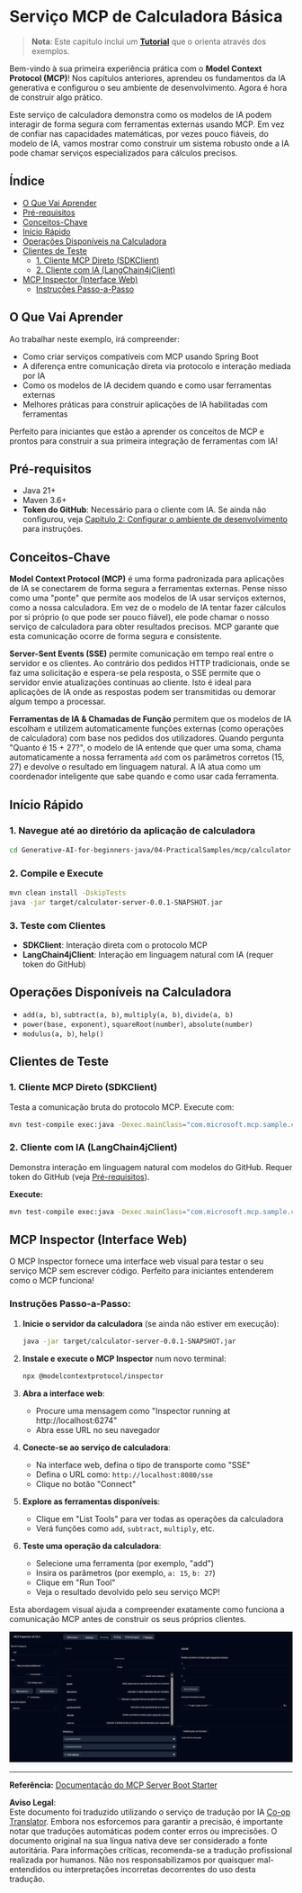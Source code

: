 <!--
CO_OP_TRANSLATOR_METADATA:
{
  "original_hash": "5bd7a347d6ed1d706443f9129dd29dd9",
  "translation_date": "2025-07-25T09:21:12+00:00",
  "source_file": "04-PracticalSamples/mcp/calculator/README.md",
  "language_code": "pt"
}
-->
# Serviço MCP de Calculadora Básica

>**Nota**: Este capítulo inclui um [**Tutorial**](./TUTORIAL.md) que o orienta através dos exemplos.

Bem-vindo à sua primeira experiência prática com o **Model Context Protocol (MCP)**! Nos capítulos anteriores, aprendeu os fundamentos da IA generativa e configurou o seu ambiente de desenvolvimento. Agora é hora de construir algo prático.

Este serviço de calculadora demonstra como os modelos de IA podem interagir de forma segura com ferramentas externas usando MCP. Em vez de confiar nas capacidades matemáticas, por vezes pouco fiáveis, do modelo de IA, vamos mostrar como construir um sistema robusto onde a IA pode chamar serviços especializados para cálculos precisos.

## Índice

- [O Que Vai Aprender](../../../../../04-PracticalSamples/mcp/calculator)
- [Pré-requisitos](../../../../../04-PracticalSamples/mcp/calculator)
- [Conceitos-Chave](../../../../../04-PracticalSamples/mcp/calculator)
- [Início Rápido](../../../../../04-PracticalSamples/mcp/calculator)
- [Operações Disponíveis na Calculadora](../../../../../04-PracticalSamples/mcp/calculator)
- [Clientes de Teste](../../../../../04-PracticalSamples/mcp/calculator)
  - [1. Cliente MCP Direto (SDKClient)](../../../../../04-PracticalSamples/mcp/calculator)
  - [2. Cliente com IA (LangChain4jClient)](../../../../../04-PracticalSamples/mcp/calculator)
- [MCP Inspector (Interface Web)](../../../../../04-PracticalSamples/mcp/calculator)
  - [Instruções Passo-a-Passo](../../../../../04-PracticalSamples/mcp/calculator)

## O Que Vai Aprender

Ao trabalhar neste exemplo, irá compreender:
- Como criar serviços compatíveis com MCP usando Spring Boot
- A diferença entre comunicação direta via protocolo e interação mediada por IA
- Como os modelos de IA decidem quando e como usar ferramentas externas
- Melhores práticas para construir aplicações de IA habilitadas com ferramentas

Perfeito para iniciantes que estão a aprender os conceitos de MCP e prontos para construir a sua primeira integração de ferramentas com IA!

## Pré-requisitos

- Java 21+
- Maven 3.6+
- **Token do GitHub**: Necessário para o cliente com IA. Se ainda não configurou, veja [Capítulo 2: Configurar o ambiente de desenvolvimento](../../../02-SetupDevEnvironment/README.md) para instruções.

## Conceitos-Chave

**Model Context Protocol (MCP)** é uma forma padronizada para aplicações de IA se conectarem de forma segura a ferramentas externas. Pense nisso como uma "ponte" que permite aos modelos de IA usar serviços externos, como a nossa calculadora. Em vez de o modelo de IA tentar fazer cálculos por si próprio (o que pode ser pouco fiável), ele pode chamar o nosso serviço de calculadora para obter resultados precisos. MCP garante que esta comunicação ocorre de forma segura e consistente.

**Server-Sent Events (SSE)** permite comunicação em tempo real entre o servidor e os clientes. Ao contrário dos pedidos HTTP tradicionais, onde se faz uma solicitação e espera-se pela resposta, o SSE permite que o servidor envie atualizações contínuas ao cliente. Isto é ideal para aplicações de IA onde as respostas podem ser transmitidas ou demorar algum tempo a processar.

**Ferramentas de IA & Chamadas de Função** permitem que os modelos de IA escolham e utilizem automaticamente funções externas (como operações de calculadora) com base nos pedidos dos utilizadores. Quando pergunta "Quanto é 15 + 27?", o modelo de IA entende que quer uma soma, chama automaticamente a nossa ferramenta `add` com os parâmetros corretos (15, 27) e devolve o resultado em linguagem natural. A IA atua como um coordenador inteligente que sabe quando e como usar cada ferramenta.

## Início Rápido

### 1. Navegue até ao diretório da aplicação de calculadora
```bash
cd Generative-AI-for-beginners-java/04-PracticalSamples/mcp/calculator
```

### 2. Compile e Execute
```bash
mvn clean install -DskipTests
java -jar target/calculator-server-0.0.1-SNAPSHOT.jar
```

### 3. Teste com Clientes
- **SDKClient**: Interação direta com o protocolo MCP
- **LangChain4jClient**: Interação em linguagem natural com IA (requer token do GitHub)

## Operações Disponíveis na Calculadora

- `add(a, b)`, `subtract(a, b)`, `multiply(a, b)`, `divide(a, b)`
- `power(base, exponent)`, `squareRoot(number)`, `absolute(number)`
- `modulus(a, b)`, `help()`

## Clientes de Teste

### 1. Cliente MCP Direto (SDKClient)
Testa a comunicação bruta do protocolo MCP. Execute com:
```bash
mvn test-compile exec:java -Dexec.mainClass="com.microsoft.mcp.sample.client.SDKClient" -Dexec.classpathScope=test
```

### 2. Cliente com IA (LangChain4jClient)
Demonstra interação em linguagem natural com modelos do GitHub. Requer token do GitHub (veja [Pré-requisitos](../../../../../04-PracticalSamples/mcp/calculator)).

**Execute:**
```bash
mvn test-compile exec:java -Dexec.mainClass="com.microsoft.mcp.sample.client.LangChain4jClient" -Dexec.classpathScope=test
```

## MCP Inspector (Interface Web)

O MCP Inspector fornece uma interface web visual para testar o seu serviço MCP sem escrever código. Perfeito para iniciantes entenderem como o MCP funciona!

### Instruções Passo-a-Passo:

1. **Inicie o servidor da calculadora** (se ainda não estiver em execução):
   ```bash
   java -jar target/calculator-server-0.0.1-SNAPSHOT.jar
   ```

2. **Instale e execute o MCP Inspector** num novo terminal:
   ```bash
   npx @modelcontextprotocol/inspector
   ```

3. **Abra a interface web**:
   - Procure uma mensagem como "Inspector running at http://localhost:6274"
   - Abra esse URL no seu navegador

4. **Conecte-se ao serviço de calculadora**:
   - Na interface web, defina o tipo de transporte como "SSE"
   - Defina o URL como: `http://localhost:8080/sse`
   - Clique no botão "Connect"

5. **Explore as ferramentas disponíveis**:
   - Clique em "List Tools" para ver todas as operações da calculadora
   - Verá funções como `add`, `subtract`, `multiply`, etc.

6. **Teste uma operação da calculadora**:
   - Selecione uma ferramenta (por exemplo, "add")
   - Insira os parâmetros (por exemplo, `a: 15`, `b: 27`)
   - Clique em "Run Tool"
   - Veja o resultado devolvido pelo seu serviço MCP!

Esta abordagem visual ajuda a compreender exatamente como funciona a comunicação MCP antes de construir os seus próprios clientes.

![npx inspector](../../../../../translated_images/tool.214c70103694335c4cfdc2d624373dfce4b0162f6aea089ac1da9051fb563b7f.pt.png)

---
**Referência:** [Documentação do MCP Server Boot Starter](https://docs.spring.io/spring-ai/reference/api/mcp/mcp-server-boot-starter-docs.html)

**Aviso Legal**:  
Este documento foi traduzido utilizando o serviço de tradução por IA [Co-op Translator](https://github.com/Azure/co-op-translator). Embora nos esforcemos para garantir a precisão, é importante notar que traduções automáticas podem conter erros ou imprecisões. O documento original na sua língua nativa deve ser considerado a fonte autoritária. Para informações críticas, recomenda-se a tradução profissional realizada por humanos. Não nos responsabilizamos por quaisquer mal-entendidos ou interpretações incorretas decorrentes do uso desta tradução.